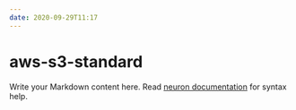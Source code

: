 ```yaml
---
date: 2020-09-29T11:17
---
```


# aws-s3-standard

Write your Markdown content here. Read [neuron documentation](https://neuron.zettel.page/2011404.html) for syntax help.

